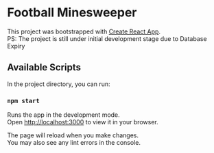 # Football Minesweeper

This project was bootstrapped with [Create React App](https://github.com/facebook/create-react-app). \
PS: The project is still under initial development stage due to Database Expiry

## Available Scripts

In the project directory, you can run:

### `npm start`

Runs the app in the development mode.\
Open [http://localhost:3000](http://localhost:3000) to view it in your browser.

The page will reload when you make changes.\
You may also see any lint errors in the console.
